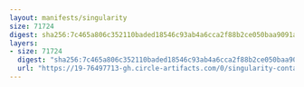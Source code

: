 ```yaml
---
layout: manifests/singularity
size: 71724
digest: sha256:7c465a806c352110baded18546c93ab4a6cca2f88b2ce050baa9091ae94c3d5a
layers:
- size: 71724
  digest: "sha256:7c465a806c352110baded18546c93ab4a6cca2f88b2ce050baa9091ae94c3d5a"
  url: "https://19-76497713-gh.circle-artifacts.com/0/singularity-containers/singularityhub/centos/7c465a806c352110baded18546c93ab4a6cca2f88b2ce050baa9091ae94c3d5a.sif"
---
```


